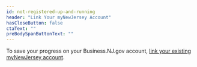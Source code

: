 ```yaml
---
id: not-registered-up-and-running
header: "Link Your myNewJersey Account"
hasCloseButton: false
ctaText: ""
preBodySpanButtonText: ""
---
```


To save your progress on your Business.NJ.gov account, [link your existing myNewJersey account](/account-setup).
